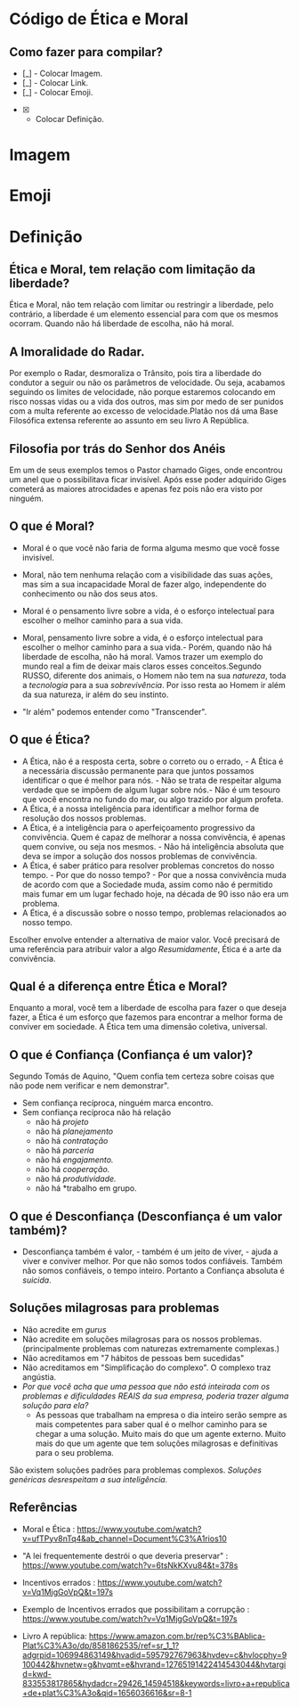 # Código de Ética e Moral

## Como fazer para compilar?

* [_] - Colocar Imagem.
* [_] - Colocar Link.
* [_] - Colocar Emoji.
* [X] - Colocar Definição.

# Imagem



# Emoji



# Definição

## Ética e Moral, tem relação com limitação da liberdade?
Ética e Moral, não tem relação com limitar ou restringir a liberdade, pelo contrário, a liberdade é um elemento essencial para com que os mesmos ocorram. Quando não há liberdade de escolha, não há moral.

## A Imoralidade do Radar.
Por exemplo o Radar, desmoraliza o Trânsito, pois tira a liberdade do condutor a seguir ou não os parâmetros de velocidade. Ou seja, acabamos seguindo os limites de velocidade, não porque estaremos colocando em risco nossas vidas ou a vida dos outros, mas sim por medo de ser punidos com a multa referente ao excesso de velocidade.Platão nos dá uma Base Filosófica extensa referente ao assunto em seu livro A República.

## Filosofia por trás do Senhor dos Anéis  
Em um de seus exemplos temos o Pastor chamado Giges, onde encontrou um anel que o possibilitava ficar invisível. Após esse poder adquirido Giges cometerá as maiores atrocidades e apenas fez pois não era visto por ninguém.

## O que é Moral?
- Moral é o que você não faria de forma alguma mesmo que você fosse invisível. 
- Moral, não tem nenhuma relação com a visibilidade das suas ações, mas sim a sua incapacidade Moral de fazer algo, independente do conhecimento ou não dos seus atos.
- Moral é o pensamento livre sobre a vida, é o esforço intelectual para escolher o melhor caminho para a sua vida.
- Moral, pensamento livre sobre a vida, é o esforço intelectual para escolher o melhor caminho para a sua vida.- Porém, quando não há liberdade de escolha, não há moral.
Vamos trazer um exemplo do mundo real a fim de deixar mais claros esses conceitos.Segundo RUSSO, diferente dos animais, o Homem não tem na sua *natureza*, toda a *tecnologia* para a sua *sobrevivência*. Por isso resta ao Homem ir além da sua natureza, ir além do seu instinto.

- "Ir além" podemos entender como  "Transcender".

## O que é Ética?

- A Ética, não é a resposta certa, sobre o correto ou o errado, - A Ética é a necessária discussão permanente para que juntos possamos identificar o que é melhor para nós. - Não se trata de respeitar alguma verdade que se impõem de algum lugar sobre nós.- Não é um tesouro que você encontra no fundo do mar, ou algo trazido por algum profeta. 
- A Ética, é a nossa inteligência para identificar a melhor forma de resolução dos nossos problemas.
- A Ética, é a inteligência para o aperfeiçoamento progressivo da convivência. Quem é capaz de melhorar a nossa convivência, é apenas quem convive, ou seja nos mesmos.    - Não há inteligência absoluta que deva se impor a solução dos nossos problemas de convivência.
- A Ética, é saber prático para resolver problemas concretos do nosso tempo.    - Por que do nosso tempo?    - Por que a nossa convivência muda de acordo com que a Sociedade muda, assim como não é permitido mais fumar em um lugar fechado hoje, na década de 90 isso não era um problema.
- A Ética, é a discussão sobre o nosso tempo, problemas relacionados ao nosso tempo.

Escolher envolve entender a alternativa de maior valor. Você precisará de uma referência para atribuir valor a algo
*Resumidamente*, Ética é a arte da convivência.

## Qual é a diferença entre Ética e Moral?
Enquanto a moral, você tem a liberdade de escolha para fazer o que deseja fazer, a Ética é um esforço que fazemos para encontrar a melhor forma de conviver em sociedade. A Ética tem uma dimensão coletiva, universal.

## O que é Confiança (Confiança é um  valor)?
Segundo Tomás de Aquino, "Quem confia tem certeza sobre coisas que não pode nem verificar e nem demonstrar".

- Sem confiança recíproca, ninguém marca encontro.
- Sem confiança recíproca não há relação  
    - não há *projeto*  
    - não há *planejamento*  
    - não há *contratação*  
    - não há *parceria*  
    - não há *engajamento.*  
    - não há *cooperação.*  
    - não há *produtividade.*  
    - não há *trabalho em grupo.

## O que é Desconfiança (Desconfiança é um  valor também)?
- Desconfiança também é valor,  - também é um jeito de viver,  - ajuda a viver e conviver melhor. Por que não somos todos confiáveis. Também não somos confiáveis, o tempo inteiro. Portanto a Confiança absoluta é *suicida*.

## Soluções milagrosas para problemas

- Não acredite em *gurus*
- Não acredite em soluções milagrosas para os nossos problemas. (principalmente problemas com naturezas extremamente complexas.)
- Não acreditamos em "7 hábitos de pessoas bem sucedidas"
- Não acreditamos em "Simplificação do complexo". O complexo traz angústia.
- *Por que você acha que uma pessoa que não está inteirada com os problemas e dificuldades REAIS da sua empresa, poderia trazer alguma solução para ela?*
    - As pessoas que trabalham na empresa o dia inteiro serão sempre as mais competentes para saber qual é o melhor caminho para se chegar a uma solução. Muito mais do que um agente externo. Muito mais do que um agente que tem soluções milagrosas e definitivas para o seu problema.


São existem soluções padrões para problemas complexos. *Soluções genéricas desrespeitam a sua inteligência.*

## Referências

- Moral e Ética : https://www.youtube.com/watch?v=ufTPyv8nTq4&ab_channel=Document%C3%A1rios10

- "A lei frequentemente destrói o que deveria preservar" : https://www.youtube.com/watch?v=6tsNkKXvu84&t=378s

- Incentivos errados : https://www.youtube.com/watch?v=Vq1MjgGoVpQ&t=197s

- Exemplo de Incentivos errados que possibilitam a corrupção : https://www.youtube.com/watch?v=Vq1MjgGoVpQ&t=197s

- Livro A república: https://www.amazon.com.br/rep%C3%BAblica-Plat%C3%A3o/dp/8581862535/ref=sr_1_1?adgrpid=106994863149&hvadid=595792767963&hvdev=c&hvlocphy=9100442&hvnetw=g&hvqmt=e&hvrand=12765191422414543044&hvtargid=kwd-833553817865&hydadcr=29426_14594518&keywords=livro+a+republica+de+plat%C3%A3o&qid=1656036616&sr=8-1
